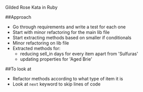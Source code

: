 Gilded Rose Kata in Ruby

##Approach
- Go through requirements and write a test for each one
- Start with minor refactoring for the main lib file
- Start extracting methods based on smaller if conditionals
- Minor refactoring on lib file
- Extracted methods for:
  - reducing sell_in days for every item apart from 'Sulfuras'
  - updating properties for 'Aged Brie' 

##To look at
- Refactor methods according to what type of item it is
- Look at ```next``` keyword to skip lines of code
